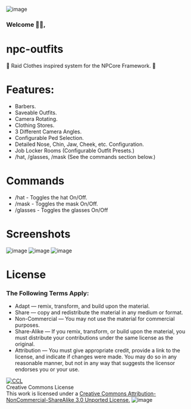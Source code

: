 ![image](https://cdn.discordapp.com/attachments/860905633783480330/866200481540866048/NPCore_Discord_Header.png)
### Welcome 👋🏼,
# npc-outfits
👔 Raid Clothes inspired system for the NPCore Framework. 🧩
# Features:
* Barbers.
* Saveable Outfits.
* Camera Rotating.
* Clothing Stores.
* 3 Different Camera Angles.
* Configurable Ped Selection.
* Detailed Nose, Chin, Jaw, Cheek, etc. Configuration.
* Job Locker Rooms (Configurable Outfit Presets.)
* /hat, /glasses, /mask (See the commands section below.)
# Commands
* /hat - Toggles the hat On/Off.
* /mask - Toggles the mask On/Off.
* /glasses - Toggles the glasses On/Off
# Screenshots
![image](https://user-images.githubusercontent.com/79502719/124834635-17857f00-df4e-11eb-8af1-68246b327d41.png)
![image](https://user-images.githubusercontent.com/79502719/124834883-7519cb80-df4e-11eb-9bf7-7449a5ad6e37.png)
![image](https://user-images.githubusercontent.com/79502719/124835313-202a8500-df4f-11eb-9109-407030a3575d.png)
# License
### The Following Terms Apply:
* Adapt — remix, transform, and build upon the material.
* Share — copy and redistribute the material in any medium or format.
* Non-Commercial — You may not use the material for commercial purposes.
* Share-Alike — If you remix, transform, or build upon the material, you must distribute your contributions under the same license as the original.
* Attribution — You must give appropriate credit, provide a link to the license, and indicate if changes were made. You may do so in any reasonable manner, but not in any way that suggests the licensor endorses you or your use.

[![CCL](https://cdn.discordapp.com/attachments/860905633783480330/862426141105455125/CCBYNOSA.png)](http://creativecommons.org/licenses/by-nc-sa/3.0/)
<br>
Creative Commons License
<br>
This work is licensed under a [Creative Commons Attribution-NonCommercial-ShareAlike 3.0 Unported License.](http://creativecommons.org/licenses/by-nc-sa/3.0/) 
![image](https://cdn.discordapp.com/attachments/860905633783480330/866325981340631050/NPC_Header.png)
